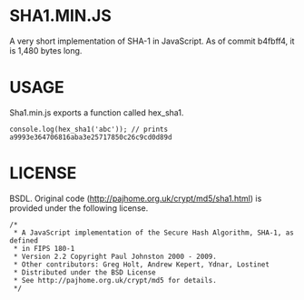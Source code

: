 SHA1.MIN.JS
=======================

A very short implementation of SHA-1 in JavaScript.  As of commit b4fbff4, it is 1,480 bytes long.

USAGE
=======================

Sha1.min.js exports a function called hex_sha1.

```
console.log(hex_sha1('abc')); // prints a9993e364706816aba3e25717850c26c9cd0d89d
```


LICENSE
=======================

BSDL.  Original code (http://pajhome.org.uk/crypt/md5/sha1.html) is provided under the following license.

```
/*
 * A JavaScript implementation of the Secure Hash Algorithm, SHA-1, as defined
 * in FIPS 180-1
 * Version 2.2 Copyright Paul Johnston 2000 - 2009.
 * Other contributors: Greg Holt, Andrew Kepert, Ydnar, Lostinet
 * Distributed under the BSD License
 * See http://pajhome.org.uk/crypt/md5 for details.
 */
```
